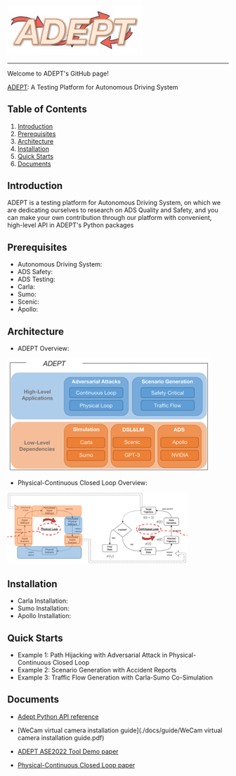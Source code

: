 <img src="./docs/img/logo.png" alt="logo" style="zoom:30%;" />

***

Welcome to ADEPT's GitHub page!

[ADEPT](https://github.com/strivin0311/ADEPT): A Testing Platform for Autonomous Driving System

## Table of Contents

1. [Introduction](#introduction)
2. [Prerequisites](#prerequisites)
3. [Architecture](#architecture)
4. [Installation](#installation)
5. [Quick Starts](#quick-starts)
6. [Documents](#documents)

## Introduction

ADEPT is a testing platform for Autonomous Driving System, on which we are dedicating ourselves to research on ADS Quality and Safety, and you can make your own contribution through our platform with convenient, high-level API in ADEPT's Python packages

## Prerequisites

* Autonomous Driving System:
* ADS Safety:
* ADS Testing:
* Carla:
* Sumo:
* Scenic:
* Apollo:

## Architecture

*  ADEPT Overview:

<img src="./docs/img/overview.png" alt="overview" style="zoom:45%;" />

* Physical-Continuous Closed Loop Overview:

<img src="./docs/img/PhysContiLoops.png" alt="PhysContiLoops" style="zoom:40%;" />

## Installation

* Carla Installation:
* Sumo Installation:
* Apollo Installation:

## Quick Starts

* Example 1: Path Hijacking with Adversarial Attack in Physical-Continuous Closed Loop
* Example 2: Scenario Generation with Accident Reports
* Example 3: Traffic Flow Generation with Carla-Sumo Co-Simulation

## Documents

* [Adept Python API reference](waiting...)
* [WeCam virtual camera installation guide](./docs/guide/WeCam virtual camera installation guide.pdf)

* [ADEPT ASE2022 Tool Demo paper](https://cs.nju.edu.cn/yuanyao/static/asedemo2022.pdf)

* [Physical-Continuous Closed Loop paper](waiting...)
